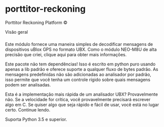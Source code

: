 # porttitor-reckoning
Porttitor Reckoning Platform ©

Visão geral
###

Este módulo fornece uma maneira simples de decodificar mensagens de dispositivos uBlox GPS no formato UBX. Como o módulo NEO-M8U de alta precisão que criei, clique aqui para obter mais informações.

Este pacote não tem dependências! Isso é escrito em python puro usando apenas a lib padrão e oferece suporte a qualquer fluxo de bytes padrão. As mensagens predefinidas não são adicionadas ao analisador por padrão, isso permite que você tenha um controle rígido sobre quais mensagens podem ser analisadas.

Esta é a implementação mais rápida de um analisador UBX? Provavelmente não. 
Se a velocidade for crítica, você provavelmente precisará escrever algo em C. 
Se quiser algo que seja rápido e fácil de usar, você está no lugar certo. Continue lendo.

Suporta Python 3.5 e superior.
